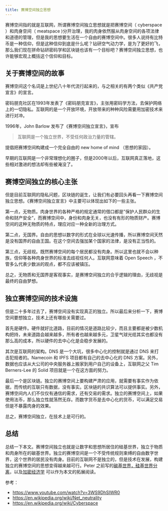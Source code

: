 ```yaml
---
title: 赛博空间独立思想
---
```


赛博空间指的就是互联网，所谓赛博空间独立思想就是把赛博空间（ cyberspace ）和肉身空间（ meatspace )分开治理，我的肉身依然服从肉身空间的各项法律和道德的管理，但是我的思想要生活在一个自由的赛博空间中。很多人说持有比特币是一种信仰，但是这种信仰到底是什么呢？钻研空气动力学，是为了更好的飞，那么我们现在拼命钻研密码学和区块链也该有一个目标吧？赛博空间独立思想，也许能够宏观上概括这个信仰和目标。

## 关于赛博空间的故事

赛博空间这个名词是上世纪八十年代流行起来的，与之相关的有两个类似《共产党宣言》的宣言。

密码朋克社区在1993年发表了《密码朋克宣言》，主张用密码学方法，去保护网络上的一切隐私。互联网的是一个开放环境，开放带来的种种风险需要用加密技术来进行对冲。

1996年，John Barlow 发布了《赛博空间独立宣言》，宣布

> 互联网是一个独立世界，不受任何政治力量的管辖。

提倡把赛博空间构建成一个完全自由的 new home of mind （思想的家园）。

早期的互联网是一个非常理想化的圈子，但是2000年以后，互联网真正落地，这些相对激进的想法却有些被淹没了。

## 赛博空间独立的核心主张

但是目前互联网的隐私问题，区块链的诞生，让我们有必要回头再看一下赛博空间独立思想。《赛博空间独立宣言》中主要可以体现出如下的一些主张。

第一点，无物质。肉身世界的各种严格的规定通常的借口都是”保护人民群众的生命和财产安全“，而赛博空间中，身份和肉身无关，也没有有形的物质财产。赛博空间的这种无物质的特点，理应对应一种全新的治理方式。

第二点，无国界。自由的思想以数字的形式在全球以光速传播，所以赛博空间天然是没有国界的自由王国。在这个空间去强加某个国家的法律，是没有正当性的。

第三点，无歧视。既然赛博空间的每个居民都没有肉身。所以这里也就不会以种族，信仰等各种肉身世界的标准去歧视任何人。互联网意味着 Open Speech ，不管多么代表少数派的观点，都不应该被镇压。

总之，无物质和无国界是客观事实，是赛博空间独立的合乎逻辑的理由，无歧视是最终的自由梦想。

## 独立赛博空间的技术设施

但是二十多年过去了，赛博空间没有实现真正的独立。所以最后来分析一下，赛博空间要想独立，技术上还有哪些关需要过。

首先是硬件。硬件就好比道路，目前的情况是道路比较少，而且主要都是被少数机构把持，未来道路会越来越多，所有者也越来越多元，卫星气球光缆其实也都没有那么高的成本，所以硬件的去中心化是会稳步发展的。

其次是互联网的架构。DNS 是一个大坑，很多中心化的控制就是通过 DNS 来打击犯规者的。Namecoin 和 IPFS 项目都有自己的去中心化的 DNS 方案。另外，数据也应该从大公司的中央服务器上搬家到用户自己的设备上，互联网之父 Tim Berners-Lee 的 Solid 项目就是一个在这方面的努力。

最后一个是区块链。独立的赛博空间上要构建严肃的应用，就需要有事实作为依据，而传统的互联只有数据，没有事实。区块链的共识算法可以提供事实。另外，赛博空间内人们不仅仅有通信的需求，还有交易的需求。独立的赛博空间上，如果使用法币，那么独立性就荡然无存。而数字货币是去中心化的货币，可以满足交易但是不暴露肉身的效果。

总之，赛博空间独立，在技术上是可行的。

## 总结

总结一下本文。赛博空间独立也就是让数字和思想所居住的硅基世界，独立于物质和肉身所在的碳基世界。独立的赛博空间是一个不受传统规则束缚的自由数字世界，这个世界的居民没有肉身。目前的互联网不是独立的，但是技术在发展，构建独立的赛博空间的思想变得越来越可行。Peter 之前写的[碳基世界，硅基世界分离](two-worlds)，以及[加密经济学](https://haoqicat.com/ce) 可以作为本文的拓展阅读。

参考：

- https://www.youtube.com/watch?v=3WS9DhSIWR0
- https://en.wikipedia.org/wiki/Net_neutrality
- https://en.wikipedia.org/wiki/Cyberspace
